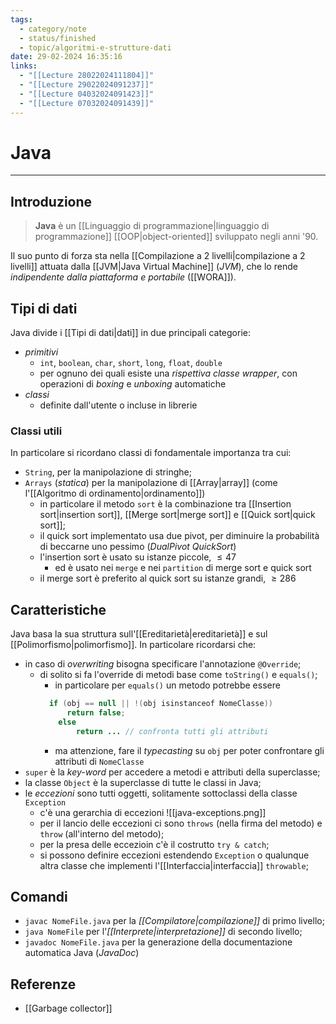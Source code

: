 ```yaml
---
tags:
  - category/note
  - status/finished
  - topic/algoritmi-e-strutture-dati
date: 29-02-2024 16:35:16
links:
  - "[[Lecture 28022024111804]]"
  - "[[Lecture 29022024091237]]"
  - "[[Lecture 04032024091423]]"
  - "[[Lecture 07032024091439]]"
---
```

# Java
---
## Introduzione
> **Java** è un [[Linguaggio di programmazione|linguaggio di programmazione]] [[OOP|object-oriented]] sviluppato negli anni '90.

Il suo punto di forza sta nella [[Compilazione a 2 livelli|compilazione a 2 livelli]] attuata dalla [[JVM|Java Virtual Machine]] (_JVM_), che lo rende _indipendente dalla piattaforma e portabile_ ([[WORA]]).

## Tipi di dati
Java divide i [[Tipi di dati|dati]] in due principali categorie:
- _primitivi_
	- `int`, `boolean`, `char`, `short`, `long`, `float`, `double`
	- per ognuno dei quali esiste una _rispettiva classe wrapper_, con operazioni di _boxing_ e _unboxing_ automatiche
- _classi_
	- definite dall'utente o incluse in librerie

### Classi utili
In particolare si ricordano classi di fondamentale importanza tra cui:
- `String`, per la manipolazione di stringhe;
- `Arrays` (_statica_) per la manipolazione di [[Array|array]] (come l'[[Algoritmo di ordinamento|ordinamento]])
	- in particolare il metodo `sort` è la combinazione tra [[Insertion sort|insertion sort]], [[Merge sort|merge sort]] e [[Quick sort|quick sort]];
	- il quick sort implementato usa due pivot, per diminuire la probabilità di beccarne uno pessimo (_DualPivot QuickSort_)
	- l'insertion sort è usato su istanze piccole, $\leq 47$
		- ed è usato nei `merge` e nei `partition` di merge sort e quick sort
	- il merge sort è preferito al quick sort su istanze grandi, $\geq 286$

## Caratteristiche
Java basa la sua struttura sull'[[Ereditarietà|ereditarietà]] e sul [[Polimorfismo|polimorfismo]]. In particolare ricordarsi che:
- in caso di _overwriting_ bisogna specificare l'annotazione `@Override`;
	- di solito si fa l'override di metodi base come `toString()` e `equals()`;
		- in particolare per `equals()` un metodo potrebbe essere
		```java
		  if (obj == null || !(obj isinstanceof NomeClasse))
			  return false;
			else
				return ... // confronta tutti gli attributi
		```
		- ma attenzione, fare il _typecasting_ su `obj` per poter confrontare gli attributi di `NomeClasse`
- `super` è la _key-word_ per accedere a metodi e attributi della superclasse;
- la classe `Object` è la superclasse di tutte le classi in Java;
- le _eccezioni_ sono tutti oggetti, solitamente sottoclassi della classe `Exception`
	- c'è una gerarchia di eccezioni ![[java-exceptions.png]]
	- per il lancio delle eccezioni ci sono `throws` (nella firma del metodo) e `throw` (all'interno del metodo);
	- per la presa delle eccezioin c'è il costrutto `try & catch`;
	- si possono definire eccezioni estendendo `Exception` o qualunque altra classe che implementi l'[[Interfaccia|interfaccia]] `throwable`;

## Comandi
- `javac NomeFile.java` per la _[[Compilatore|compilazione]]_ di primo livello;
- `java NomeFile` per l'_[[Interprete|interpretazione]]_ di secondo livello;
- `javadoc NomeFile.java` per la generazione della documentazione automatica Java (_JavaDoc_)

## Referenze
- [[Garbage collector]]